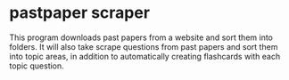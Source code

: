 # pastpaper scraper
 This program downloads past papers from a website and sort them into folders. It will also take scrape questions from past papers and sort them into topic areas, in addition to automatically creating flashcards with each topic question.
